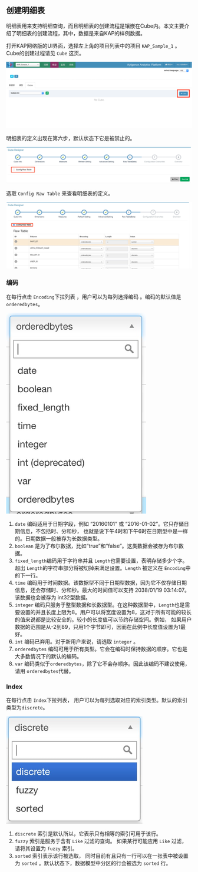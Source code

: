 ## 创建明细表

明细表用来支持明细查询，而且明细表的创建流程是镶嵌在Cube内。本文主要介绍了明细表的创建流程，其中，数据是来自KAP的样例数据。

打开KAP网络版的UI界面，选择左上角的项目列表中的项目 `KAP_Sample_1` 。Cube的创建过程请见 `Cube` 这页。

![](images/createcube_1.png)

明细表的定义出现在第六步，默认状态下它是被禁止的。 

![](images/createrawtable_1.jpg)

选取 `Config Raw Table` 来查看明细表的定义。

![](images/createrawtable_2.jpg)



### 编码

在每行点击 `Encoding`下拉列表 ，用户可以为每列选择编码 。编码的默认值是 `orderedbytes`。

![](images/createrawtable_3.jpg)



1. `date` 编码适用于日期字段，例如 “20160101” 或 “2016-01-02”。它只存储日期信息，不包括时、分和秒， 也就是说下午4时和下午6时在日期型中是一样的。日期数据一般被存为长数据类型。 
2. `boolean` 是为了布尔数据，比如“true”和“false”。这类数据会被存为布尔数据。 
3. `fixed_length`编码用于字符串并且 `Length`也需要设置，表明存储多少个字。超出 `Length`的字符串部分将被切掉来满足设置。`Length` 被定义在 `Encoding`中的下一行。
4. `time` 编码用于时间数据。该数据型不同于日期型数据，因为它不仅存储日期信息，还会存储时、分和秒。最大的时间值可以支持 2038/01/19 03:14:07。该数据也会被存为 int32型数据。
5. `integer` 编码只服务于整型数据和长数据型。在这种数据型中，`Length`也是需要设置的并且长度上限为8。用户可以将宽度设置为8，这对于所有可能的较长的值来说都是比较安全的。较小的长度值可以节约存储空间。例如， 如果用户数据的范围是从-2到89，只用1个字节即可，因而在此例中长度值设置为1最好。
6. `int` 编码已弃用。对于新用户来说，请选取 `integer` 。
7. `orderedbytes` 编码可用于所有类型。它会在编码时保持数据的顺序。它也是大多数情况下的默认的编码。
8. `var` 编码类似于`orderedbytes`，除了它不会存顺序。因此该编码不建议使用，请用 `orderedbytes`代替。

### Index

在每行点击 `Index`下拉列表， 用户可以为每列选取对应的索引类型。默认的索引类型为`discrete`。

![](images/createrawtable_4.jpg)

1. `discrete` 索引是默认所以，它表示只有相等的索引可用于该行。
2. `fuzzy` 索引是服务于含有 `Like` 过滤的查询。 如果某行可能应用 `Like` 过滤，请将其设置为 `fuzzy` 索引。
3. `sorted` 索引表示该行被选取， 同时目前有且只有一行可以在一张表中被设置为 `sorted` 。默认状态下，数据模型中分区的行会被选为 `sorted` 行。